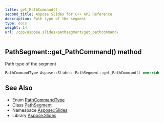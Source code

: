 ```yaml
---
title: get_PathCommand()
second_title: Aspose.Slides for C++ API Reference
description: Path type of the segment
type: docs
weight: 14
url: /cpp/aspose.slides/pathsegment/get_pathcommand/
---
```

## PathSegment::get_PathCommand() method


Path type of the segment

```cpp
PathCommandType Aspose::Slides::PathSegment::get_PathCommand() override
```

## See Also

* Enum [PathCommandType](../pathcommandtype/)
* Class [PathSegment](./)
* Namespace [Aspose::Slides](../)
* Library [Aspose.Slides](../../)